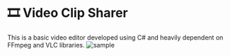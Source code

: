 # 🎞 Video Clip Sharer

This is a basic video editor developed using C# and heavily dependent on FFmpeg and VLC libraries.
![sample](https://user-images.githubusercontent.com/73214439/124113561-6e57f980-da20-11eb-9839-690a53d47b42.gif)

